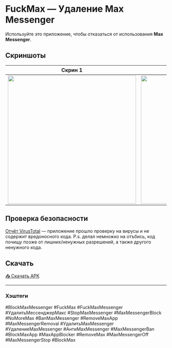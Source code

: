 # FuckMax — Удаление Max Messenger

Используйте это приложение, чтобы отказаться от использования **Max Messenger**.

## Скриншоты

| Скрин 1 | Скрин 2 |
|---|---|
| <img src="https://github.com/user-attachments/assets/ae45f6c6-2d57-4a13-9032-5fdea7f5d052" width="400" /> | <img src="https://github.com/user-attachments/assets/ee63c631-0293-45b5-84fc-683fac53ccf9" width="400" /> |


## Проверка безопасности

[Отчёт VirusTotal](https://www.virustotal.com/gui/file/df7e77910f3dd44663499842176fa93ac07c09d025507cae4aacc4870916163d?nocache=1) — приложение прошло проверку на вирусы и не содержит вредоносного кода.
P.s. делал немножко на отъбись, код почищу позже от лишних/ненужных разрешений, а также другого ненужного кода.
## Скачать

[📥 Скачать APK](https://github.com/0xcds4r/FuckMax/releases/download/release/app-release.apk)

---

### Хэштеги
#BlockMaxMessenger #FuckMax #FuckMaxMessenger #УдалитьМессенджерМакс #StopMaxMessenger #MaxMessengerBlock #NoMoreMax #BanMaxMessenger #RemoveMaxApp #MaxMessengerRemoval #УдалитьMaxMessenger #УдалениеMaxMessenger #АнтиMaxMessenger #MaxMessengerBan #BlockMaxApp #MaxAppBlocker #RemoveMax #MaxMessengerOff #MaxMessengerStop #BlockMax
